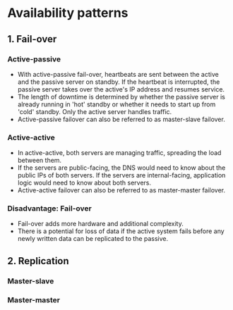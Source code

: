 # Availability patterns

## 1. Fail-over

### Active-passive
- With active-passive fail-over, heartbeats are sent between the active and the passive server on standby. If the heartbeat is interrupted, the passive server takes over the active's IP address and resumes service.
- The length of downtime is determined by whether the passive server is already running in 'hot' standby or whether it needs to start up from 'cold' standby. Only the active server handles traffic.
- Active-passive failover can also be referred to as master-slave failover.

### Active-active
- In active-active, both servers are managing traffic, spreading the load between them.
- If the servers are public-facing, the DNS would need to know about the public IPs of both servers. If the servers are internal-facing, application logic would need to know about both servers.
- Active-active failover can also be referred to as master-master failover.

### Disadvantage: Fail-over
- Fail-over adds more hardware and additional complexity.
- There is a potential for loss of data if the active system fails before any newly written data can be replicated to the passive.

## 2. Replication

### Master-slave

### Master-master